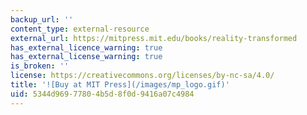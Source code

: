 ```yaml
---
backup_url: ''
content_type: external-resource
external_url: https://mitpress.mit.edu/books/reality-transformed
has_external_licence_warning: true
has_external_license_warning: true
is_broken: ''
license: https://creativecommons.org/licenses/by-nc-sa/4.0/
title: '![Buy at MIT Press](/images/mp_logo.gif)'
uid: 5344d969-7780-4b5d-8f0d-9416a07c4984
---
```


